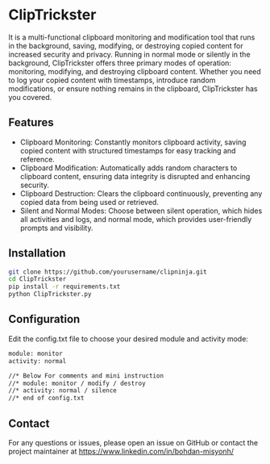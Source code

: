 # ClipTrickster
It is a multi-functional clipboard monitoring and modification tool that runs in the background, saving, modifying, or destroying copied content for increased security and privacy.
Running in normal mode or silently in the background, ClipTrickster offers three primary modes of operation: monitoring, modifying, and destroying clipboard content. Whether you need to log your copied content with timestamps, introduce random modifications, or ensure nothing remains in the clipboard, ClipTrickster has you covered.

## Features
- Clipboard Monitoring: Constantly monitors clipboard activity, saving copied content with structured timestamps for easy tracking and reference.
- Clipboard Modification: Automatically adds random characters to clipboard content, ensuring data integrity is disrupted and enhancing security.
- Clipboard Destruction: Clears the clipboard continuously, preventing any copied data from being used or retrieved.
- Silent and Normal Modes: Choose between silent operation, which hides all activities and logs, and normal mode, which provides user-friendly prompts and visibility.

## Installation
```bash
git clone https://github.com/yourusername/clipninja.git
cd ClipTrickster
pip install -r requirements.txt
python ClipTrickster.py
```

## Configuration
Edit the config.txt file to choose your desired module and activity mode:
```bash
module: monitor
activity: normal

//* Below For comments and mini instruction
//* module: monitor / modify / destroy
//* activity: normal / silence
//* end of config.txt
```

## Contact
For any questions or issues, please open an issue on GitHub or contact the project maintainer at https://www.linkedin.com/in/bohdan-misyonh/
